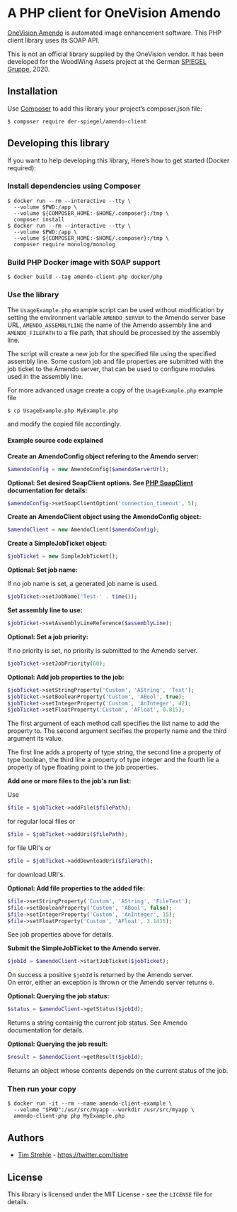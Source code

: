 # A PHP client for OneVision Amendo

[OneVision Amendo](https://www.onevision.com/solutions/image-editing/amendo/)
is automated image enhancement software.
This PHP client library uses its SOAP API.

This is not an official library supplied by the OneVision vendor.
It has been developed for the WoodWing Assets project at the German
[SPIEGEL Gruppe](https://www.spiegelgruppe.de), 2020.

## Installation

Use [Composer](https://getcomposer.org/) to add this library your project’s
composer.json file:

```
$ composer require der-spiegel/amendo-client
```

## Developing this library

If you want to help developing this library, Here’s how to get started
(Docker required):

### Install dependencies using Composer

```
$ docker run --rm --interactive --tty \
  --volume $PWD:/app \
  --volume ${COMPOSER_HOME:-$HOME/.composer}:/tmp \
  composer install
$ docker run --rm --interactive --tty \
  --volume $PWD:/app \
  --volume ${COMPOSER_HOME:-$HOME/.composer}:/tmp \
  composer require monolog/monolog
```

### Build PHP Docker image with SOAP support

```
$ docker build --tag amendo-client-php docker/php
```

### Use the library

The `UsageExample.php` example script can be used without modification by
setting the environment variable `AMENDO_SERVER` to the Amendo server
base URL, `AMENDO_ASSEMBLYLINE` the name of the Amendo assembly line and
`AMENDO_FILEPATH` to a file path, that should be processed by the
assembly line.

The script will create a new job for the specified file using the specified
assembly line. Some custom job and file properties are submitted with the
job ticket to the Amendo server, that can be used to configure modules
used in the assembly line.

For more advanced usage create a copy of the
`UsageExample.php` example file

`$ cp UsageExample.php MyExample.php`

and modify the copied file accordingly.

#### Example source code explained

**Create an AmendoConfig object refering to the Amendo server:**

```php
$amendoConfig = new AmendoConfig($amendoServerUrl);
```

**Optional: Set desired SoapClient options. See
[PHP SoapClient](https://www.php.net/manual/en/class.soapclient.php)
documentation for details:**

```php
$amendoConfig->setSoapClientOption('connection_timeout', 5);
```

**Create an AmendoClient object using the AmendoConfig object:**

```php
$amendoClient = new AmendoClient($amendoConfig);
```

**Create a SimpleJobTicket object:**

```php
$jobTicket = new SimpleJobTicket();
```

**Optional: Set job name:**

If no job name is set, a generated job name is used.

```php
$jobTicket->setJobName('Test-' . time());
```

**Set assembly line to use:**

```php
$jobTicket->setAssemblyLineReference($assemblyLine);
```

**Optional: Set a job priority:**

If no priority is set, no priority is submitted to the Amendo server.

```php
$jobTicket->setJobPriority(60);
```

**Optional: Add job properties to the job:**

```php
$jobTicket->setStringProperty('Custom', 'AString', 'Text');
$jobTicket->setBooleanProperty('Custom', 'ABool', true);
$jobTicket->setIntegerProperty('Custom', 'AnInteger', 42);
$jobTicket->setFloatProperty('Custom', 'AFloat', 0.815);
```

The first argument of each method call specifies the list name to add the
property to. The second argument secifies the property name and the third
argument its value.

The first line adds a property of type string, the second line a property of
type boolean, the third line a property of type integer and the fourth lie
a property of type floating point to the job properties.

**Add one or more files to the job's run list:**

Use

```php
$file = $jobTicket->addFile($filePath);
```

for regular local files or

```php
$file = $jobTicket->addUri($filePath);
```

for file URI's or

```php
$file = $jobTicket->addDownloadUri($filePath);
```

for download URI's.

**Optional: Add file properties to the added file:**

```php
$file->setStringProperty('Custom', 'AString', 'FileText');
$file->setBooleanProperty('Custom', 'ABool', false);
$file->setIntegerProperty('Custom', 'AnInteger', 15);
$file->setFloatProperty('Custom', 'AFloat', 3.1415);
```

See job properties above for details.

**Submit the SimpleJobTicket to the Amendo server.**

```php
$jobId = $amendoClient->startJobTicket($jobTicket);
```

On success a positive `$jobId` is returned by the Amendo server.  
On error, either an exception is thrown or the Amendo server returns `0`.

**Optional: Querying the job status:**

```php
$status = $amendoClient->getStatus($jobId);
```

Returns a string containig the current job status. See Amendo documentation for
details.

**Optional: Querying the job result:**
```php
$result = $amendoClient->getResult($jobId);
```

Returns an object whose contents depends on the current status of the job.

### Then run your copy

```
$ docker run -it --rm --name amendo-client-example \
  --volume "$PWD":/usr/src/myapp --workdir /usr/src/myapp \
  amendo-client-php php MyExample.php
```

## Authors

* [Tim Strehle](https://github.com/tistre) - https://twitter.com/tistre

## License

This library is licensed under the MIT License - see the `LICENSE` file for
details.
